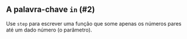 ## A palavra-chave `in` (#2)

Use `step` para escrever uma função que some apenas os números pares até um dado número (o parâmetro).